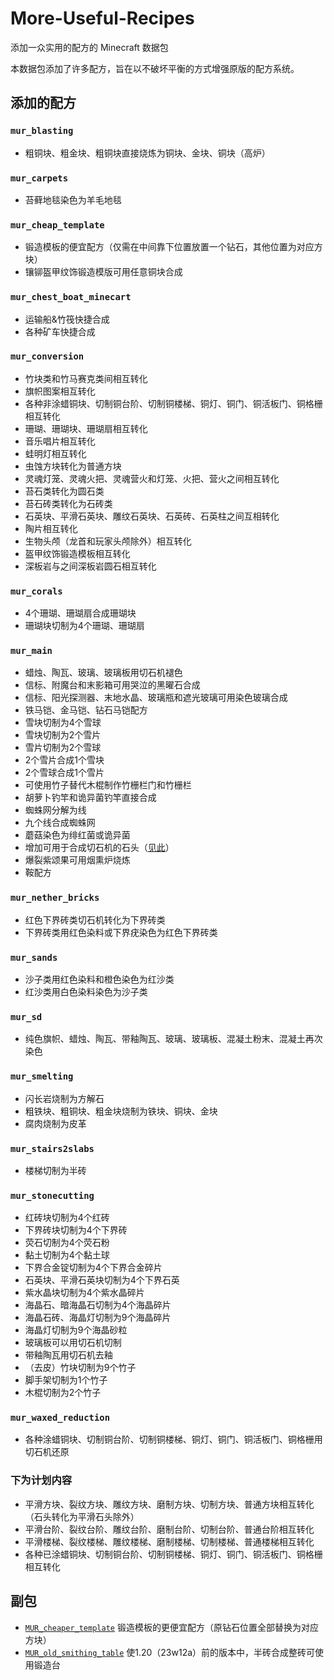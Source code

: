# More-Useful-Recipes

添加一众实用的配方的 Minecraft 数据包  

本数据包添加了许多配方，旨在以不破坏平衡的方式增强原版的配方系统。  

## 添加的配方

### `mur_blasting`

- 粗铜块、粗金块、粗铜块直接烧炼为铜块、金块、铜块（高炉）

### `mur_carpets`

- 苔藓地毯染色为羊毛地毯

### `mur_cheap_template`

- 锻造模板的便宜配方（仅需在中间靠下位置放置一个钻石，其他位置为对应方块）
- 镶铆盔甲纹饰锻造模版可用任意铜块合成

### `mur_chest_boat_minecart`

- 运输船&竹筏快捷合成
- 各种矿车快捷合成

### `mur_conversion`

- 竹块类和竹马赛克类间相互转化
- 旗帜图案相互转化
- 各种非涂蜡铜块、切制铜台阶、切制铜楼梯、铜灯、铜门、铜活板门、铜格栅相互转化
- 珊瑚、珊瑚块、珊瑚扇相互转化
- 音乐唱片相互转化
- 蛙明灯相互转化
- 虫蚀方块转化为普通方块
- 灵魂灯笼、灵魂火把、灵魂营火和灯笼、火把、营火之间相互转化
- 苔石类转化为圆石类
- 苔石砖类转化为石砖类
- 石英块、平滑石英块、雕纹石英块、石英砖、石英柱之间互相转化
- 陶片相互转化
- 生物头颅（龙首和玩家头颅除外）相互转化
- 盔甲纹饰锻造模板相互转化
- 深板岩与之间深板岩圆石相互转化

### `mur_corals`

- 4个珊瑚、珊瑚扇合成珊瑚块
- 珊瑚块切制为4个珊瑚、珊瑚扇

### `mur_main`

- 蜡烛、陶瓦、玻璃、玻璃板用切石机褪色
- 信标、附魔台和末影箱可用哭泣的黑曜石合成
- 信标、阳光探测器、末地水晶、玻璃瓶和遮光玻璃可用染色玻璃合成
- 铁马铠、金马铠、钻石马铠配方
- 雪块切制为4个雪球
- 雪块切制为2个雪片
- 雪片切制为2个雪球
- 2个雪片合成1个雪块
- 2个雪球合成1个雪片
- 可使用竹子替代木棍制作竹栅栏门和竹栅栏
- 胡萝卜钓竿和诡异菌钓竿直接合成
- 蜘蛛网分解为线
- 九个线合成蜘蛛网
- 蘑菇染色为绯红菌或诡异菌
- 增加可用于合成切石机的石头（[见此](https://github.com/RainStar7981/More-Useful-Recipes/blob/main/rocks_for_stonecutter.md)）
- 爆裂紫颂果可用烟熏炉烧炼
- 鞍配方

### `mur_nether_bricks`

- 红色下界砖类切石机转化为下界砖类
- 下界砖类用红色染料或下界疣染色为红色下界砖类

### `mur_sands`

- 沙子类用红色染料和橙色染色为红沙类
- 红沙类用白色染料染色为沙子类

### `mur_sd`

- 纯色旗帜、蜡烛、陶瓦、带釉陶瓦、玻璃、玻璃板、混凝土粉末、混凝土再次染色

### `mur_smelting`

- 闪长岩烧制为方解石
- 粗铁块、粗铜块、粗金块烧制为铁块、铜块、金块
- 腐肉烧制为皮革

### `mur_stairs2slabs`

- 楼梯切制为半砖

### `mur_stonecutting`

- 红砖块切制为4个红砖
- 下界砖块切制为4个下界砖
- 荧石切制为4个荧石粉
- 黏土切制为4个黏土球
- 下界合金锭切制为4个下界合金碎片
- 石英块、平滑石英块切制为4个下界石英
- 紫水晶块切制为4个紫水晶碎片
- 海晶石、暗海晶石切制为4个海晶碎片
- 海晶石砖、海晶灯切制为9个海晶碎片
- 海晶灯切制为9个海晶砂粒
- 玻璃板可以用切石机切制
- 带釉陶瓦用切石机去釉
- （去皮）竹块切制为9个竹子
- 脚手架切制为1个竹子
- 木棍切制为2个竹子

### `mur_waxed_reduction`

- 各种涂蜡铜块、切制铜台阶、切制铜楼梯、铜灯、铜门、铜活板门、铜格栅用切石机还原

### 下为计划内容

- 平滑方块、裂纹方块、雕纹方块、磨制方块、切制方块、普通方块相互转化（石头转化为平滑石头除外）
- 平滑台阶、裂纹台阶、雕纹台阶、磨制台阶、切制台阶、普通台阶相互转化
- 平滑楼梯、裂纹楼梯、雕纹楼梯、磨制楼梯、切制楼梯、普通楼梯相互转化
- 各种已涂蜡铜块、切制铜台阶、切制铜楼梯、铜灯、铜门、铜活板门、铜格栅相互转化

## 副包

- [`MUR_cheaper_template`](https://github.com/RainStar7981/More-Useful-Recipes/releases/tag/v1.0.2-cheaper_template) 锻造模板的更便宜配方（原钻石位置全部替换为对应方块）
- [`MUR_old_smithing_table`](https://github.com/RainStar7981/More-Useful-Recipes/releases/tag/v1.0.1-old_smithing_table) 使1.20（23w12a）前的版本中，半砖合成整砖可使用锻造台
